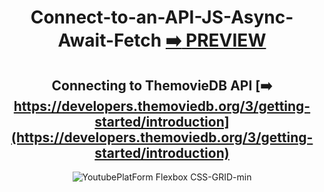 <div align="center">

# Connect-to-an-API-JS-Async-Await-Fetch [:arrow_right: PREVIEW](https://connect-to-an-api-js-async-await-fetch.vercel.app/)

## Connecting to ThemovieDB API [:arrow_right: https://developers.themoviedb.org/3/getting-started/introduction](https://developers.themoviedb.org/3/getting-started/introduction) 


![YoutubePlatForm Flexbox CSS-GRID-min](https://user-images.githubusercontent.com/26189854/231919456-7787dd87-5247-4c71-9c1c-b0e2688d2e43.gif)




</div>

